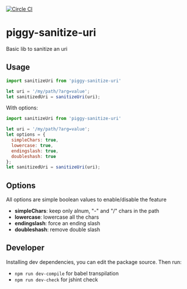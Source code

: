 [![Circle CI](https://circleci.com/gh/tilap/piggy-sanitize-uri/tree/master.svg?style=svg)](https://circleci.com/gh/tilap/piggy-sanitize-uri/tree/master)

# piggy-sanitize-uri

Basic lib to sanitize an uri

## Usage


```js
import sanitizeUri from 'piggy-sanitize-uri'

let uri = '/my/path/?arg=value';
let sanitizedUri = sanitizeUri(uri);
```

With options:

```js
import sanitizeUri from 'piggy-sanitize-uri'

let uri = '/my/path/?arg=value';
let options = {
  simpleChars: true,
  lowercase: true,
  endingslash: true,
  doubleshash: true
};
let sanitizedUri = sanitizeUri(uri);
```

## Options

All options are simple boolean values to enable/disable the feature
- **simpleChars**: keep only alnum, "-" and "/" chars in the path
- **lowercase**: lowercase all the chars
- **endingslash**: force an ending slash
- **doubleshash**: remove double slash

## Developer

Installing dev dependencies, you can edit the package source. Then run:
- ```npm run dev-compile``` for babel transpilation
- ```npm run dev-check``` for jshint check

